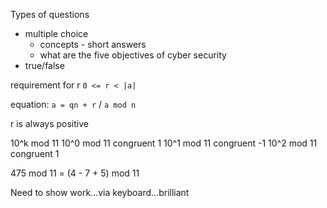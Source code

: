 Types of questions
- multiple choice
	- concepts - short answers
	- what are the five objectives of cyber security
- true/false

requirement for r
`0 <= r < |a|`

equation: `a = qn + r` / `a mod n`

r is always positive





10^k mod 11
10^0 mod 11 congruent 1
10^1 mod 11 congruent -1
10^2 mod 11 congruent 1

475 mod 11 = (4 - 7 + 5) mod 11

Need to show work...via keyboard...brilliant




